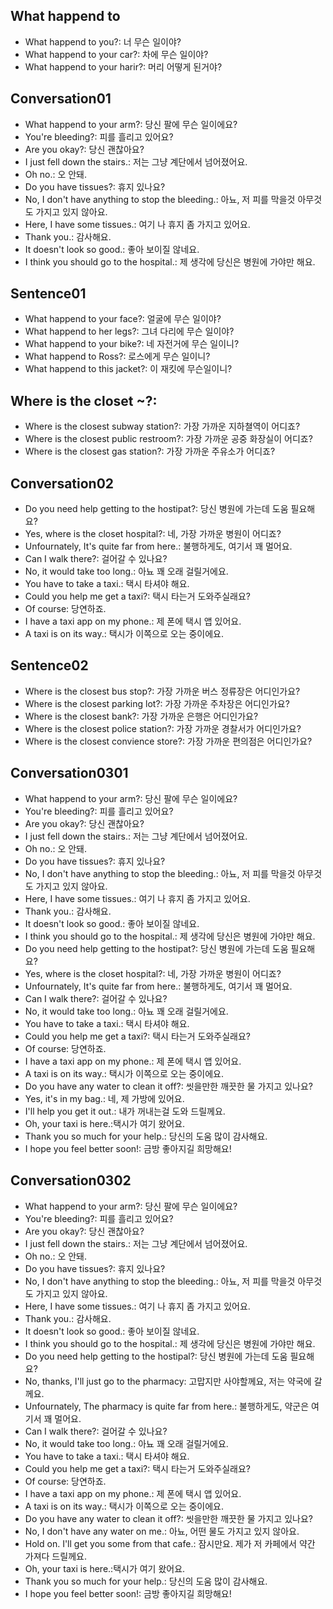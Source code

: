 ## What happend to 
- What happend to you?: 너 무슨 일이야? 
- What happend to your car?: 차에 무슨 일이야?
- What happend to your harir?: 머리 어떻게 된거야?

## Conversation01
- What happend to your arm?: 당신 팔에 무슨 일이에요?
- You're bleeding?: 피를 흘리고 있어요?
- Are you okay?: 당신 괜찮아요?
- I just fell down the stairs.: 저는 그냥 계단에서 넘어졌어요.
- Oh no.: 오 안돼.
- Do you have tissues?: 휴지 있나요?
- No, I don't have anything to stop the bleeding.: 아뇨, 저 피를 막을것 아무것도 가지고 있지 않아요.
- Here, I have some tissues.: 여기 나 휴지 좀 가지고 있어요.
- Thank you.: 감사해요.
- It doesn't look so good.: 좋아 보이질 않네요.
- I think you should go to the hospital.: 제 생각에 당신은 병원에 가야만 해요.

## Sentence01
- What happend to your face?: 얼굴에 무슨 일이야?
- What happend to her legs?: 그녀 다리에 무슨 일이야?
- What happend to your bike?: 네 자전거에 무슨 일이니?
- What happend to Ross?: 로스에게 무슨 일이니?
- What happend to this jacket?: 이 재킷에 무슨일이니?

## Where is the closet ~?: 
- Where is the closest subway station?: 가장 가까운 지하쳘역이 어디죠?
- Where is the closest public restroom?: 가장 가까운 공중 화장실이 어디죠?
- Where is the closest gas station?: 가장 가까운 주유소가 어디죠?

## Conversation02
- Do you need help getting to the hostipat?: 당신 병원에 가는데 도움 필요해요?
- Yes, where is the closet hospital?: 네, 가장 가까운 병원이 어디죠?
- Unfournately, It's quite far from here.: 불행하게도, 여기서 꽤 멀어요.
- Can I walk there?: 걸어갈 수 있나요?
- No, it would take too long.: 아뇨 꽤 오래 걸릴거에요.
- You have to take a taxi.: 택시 타셔야 해요.
- Could you help me get a taxi?: 택시 타는거 도와주실래요?
- Of course: 당연하죠.
- I have a taxi app on my phone.: 제 폰에 택시 앱 있어요.
- A taxi is on its way.: 택시가 이쪽으로 오는 중이에요.

## Sentence02
- Where is the closest bus stop?: 가장 가까운 버스 정류장은 어디인가요?
- Where is the closest parking lot?: 가장 가까운 주차장은 어디인가요?
- Where is the closest bank?: 가장 가까운 은행은 어디인가요?
- Where is the closest police station?: 가장 가까운 경찰서가 어디인가요?
- Where is the closest convience store?: 가장 가까운 편의점은 어디인가요?

## Conversation0301
- What happend to your arm?: 당신 팔에 무슨 일이에요?
- You're bleeding?: 피를 흘리고 있어요?
- Are you okay?: 당신 괜찮아요?
- I just fell down the stairs.: 저는 그냥 계단에서 넘어졌어요.
- Oh no.: 오 안돼.
- Do you have tissues?: 휴지 있나요?
- No, I don't have anything to stop the bleeding.: 아뇨, 저 피를 막을것 아무것도 가지고 있지 않아요.
- Here, I have some tissues.: 여기 나 휴지 좀 가지고 있어요.
- Thank you.: 감사해요.
- It doesn't look so good.: 좋아 보이질 않네요.
- I think you should go to the hospital.: 제 생각에 당신은 병원에 가야만 해요.
- Do you need help getting to the hostipat?: 당신 병원에 가는데 도움 필요해요?
- Yes, where is the closet hospital?: 네, 가장 가까운 병원이 어디죠?
- Unfournately, It's quite far from here.: 불행하게도, 여기서 꽤 멀어요.
- Can I walk there?: 걸어갈 수 있나요?
- No, it would take too long.: 아뇨 꽤 오래 걸릴거에요.
- You have to take a taxi.: 택시 타셔야 해요.
- Could you help me get a taxi?: 택시 타는거 도와주실래요?
- Of course: 당연하죠.
- I have a taxi app on my phone.: 제 폰에 택시 앱 있어요.
- A taxi is on its way.: 택시가 이쪽으로 오는 중이에요.
- Do you have any water to clean it off?: 씻을만한 깨끗한 물 가지고 있나요?
- Yes, it's in my bag.: 네, 제 가방에 있어요.
- I'll help you get it out.: 내가 꺼내는걸 도와 드릴께요.
- Oh, your taxi is here.:택시가 여기 왔어요.
- Thank you so much for your help.: 당신의 도움 많이 감사해요.
- I hope you feel better soon!: 금방 좋아지길 희망해요!

## Conversation0302
- What happend to your arm?: 당신 팔에 무슨 일이에요?
- You're bleeding?: 피를 흘리고 있어요?
- Are you okay?: 당신 괜찮아요?
- I just fell down the stairs.: 저는 그냥 계단에서 넘어졌어요.
- Oh no.: 오 안돼.
- Do you have tissues?: 휴지 있나요?
- No, I don't have anything to stop the bleeding.: 아뇨, 저 피를 막을것 아무것도 가지고 있지 않아요.
- Here, I have some tissues.: 여기 나 휴지 좀 가지고 있어요.
- Thank you.: 감사해요.
- It doesn't look so good.: 좋아 보이질 않네요.
- I think you should go to the hospital.: 제 생각에 당신은 병원에 가야만 해요.
- Do you need help getting to the hostipal?: 당신 병원에 가는데 도움 필요해요?
- No, thanks, I'll just go to the pharmacy: 고맙지만 사야할께요, 저는 약국에 갈께요.
- Unfournately, The pharmacy is quite far from here.: 불행하게도, 약군은 여기서 꽤 멀어요.
- Can I walk there?: 걸어갈 수 있나요?
- No, it would take too long.: 아뇨 꽤 오래 걸릴거에요.
- You have to take a taxi.: 택시 타셔야 해요.
- Could you help me get a taxi?: 택시 타는거 도와주실래요?
- Of course: 당연하죠.
- I have a taxi app on my phone.: 제 폰에 택시 앱 있어요.
- A taxi is on its way.: 택시가 이쪽으로 오는 중이에요.
- Do you have any water to clean it off?: 씻을만한 깨끗한 물 가지고 있나요?
- No, I don't have any water on me.: 아뇨, 어떤 물도 가지고 있지 않아요.
- Hold on. I'll get you some from that cafe.: 잠시만요. 제가 저 카페에서 약간 가져다 드릴께요.
- Oh, your taxi is here.:택시가 여기 왔어요.
- Thank you so much for your help.: 당신의 도움 많이 감사해요.
- I hope you feel better soon!: 금방 좋아지길 희망해요!
